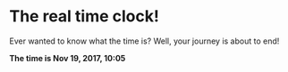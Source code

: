 # The real time clock!

Ever wanted to know what the time is? Well, your journey is about to end!

**The time is Nov 19, 2017, 10:05**